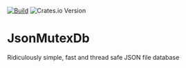 [![Build](https://github.com/Inferara/inf-wasm-tools/actions/workflows/build.yml/badge.svg?branch=main)](https://github.com/Inferara/inf-wasm-tools/actions/workflows/build.yml)
![Crates.io Version](https://img.shields.io/crates/v/json-mutex-db?label=json-mutex-db)

# JsonMutexDb

Ridiculously simple, fast and thread safe JSON file database
